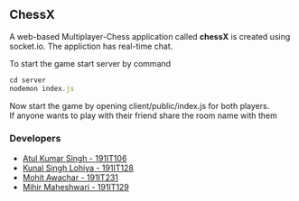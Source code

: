 ## ChessX
A web-based Multiplayer-Chess application called **chessX** is created using socket.io.
The appliction has real-time chat.

To start the game start server by command<br>
```js
cd server
nodemon index.js
```

Now start the game by opening client/public/index.js for both players.<br>
If anyone wants to play with their friend share the room name with them 


### Developers
- [Atul Kumar Singh - 191IT106](https://github.com/aksxy007)
- [Kunal Singh Lohiya - 191IT128](https://github.com/kunalsingh2000)
- [Mohit Awachar - 191IT231](https://github.com/rgbstroke21)
- [Mihir Maheshwari - 191IT129](https://github.com/Mihir3101)
